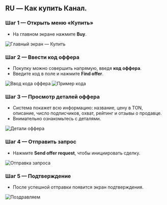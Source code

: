
## RU — Как купить Канал.

### Шаг 1 — Открыть меню «Купить»
- На главном экране нажмите **Buy**.

![Главный экран — Купить](../../assets/2025-09-20_19-18-45.png)

### Шаг 2 — Ввести код оффера
- Покупку можно совершить напрямую, введя **код оффера**.
- Введите код в поле и нажмите **Find offer**.

![Ввод кода оффера](../../assets/2025-09-20_19-19-07.png)
![Пример кода](../../assets/2025-09-20_19-21-35.png)

### Шаг 3 — Просмотр деталей оффера
- Система покажет всю информацию: название, цену в TON, описание, число подписчиков, охват, рейтинг и отзывы о продавце.
- Внимательно ознакомьтесь с деталями.

![Детали оффера](../../assets/2025-09-20_19-22-26.png)

### Шаг 4 — Отправить запрос
- Нажмите **Send offer request**, чтобы инициировать сделку.

![Отправка запроса](../../assets/2025-09-20_19-23-15.png)

### Шаг 5 — Подтверждение
- После успешной отправки появится экран подтверждения.

![Поздравляем](../../assets/2025-09-20_19-23-15.png)
